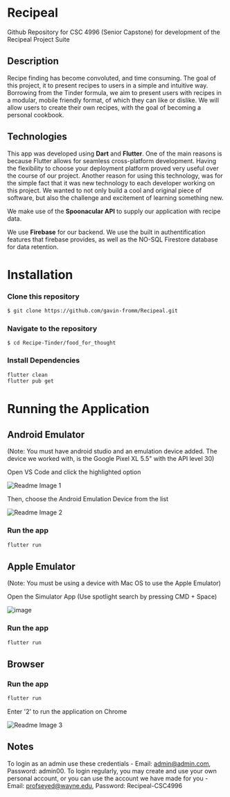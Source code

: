 # Recipeal
Github Repository for CSC 4996 (Senior Capstone) for development of the Recipeal Project Suite

## Description

Recipe finding has become convoluted, and time consuming. The goal of this project, it to present recipes to users in a simple and intuitive way. Borrowing from the Tinder formula, we aim to present users with recipes in a modular, mobile friendly format, of which they can like or dislike. We will allow users to create their own recipes, with the goal of becoming a personal cookbook.

## Technologies

This app was developed using **Dart** and **Flutter**. One of the main reasons is because Flutter allows for seamless cross-platform development. Having the flexibility to choose your deployment platform    proved very useful over the course of our project. Another reason for using this technology, was for the simple fact that it was new technology to each developer working on this project. We wanted to not only build a cool and original piece of software, but also the challenge and excitement of learning something new.

We make use of the **Spoonacular API** to supply our application with recipe data.

We use **Firebase** for our backend. We use the built in authentification features that firebase provides, as well as the NO-SQL Firestore database for data retention.

# Installation

### Clone this repository
```bash
$ git clone https://github.com/gavin-fromm/Recipeal.git
```
### Navigate to the repository
```
$ cd Recipe-Tinder/food_for_thought
```
### Install Dependencies
```bash
flutter clean
flutter pub get
```

# Running the Application

## Android Emulator 
(Note: You must have android studio and an emulation device added. The device we worked with, is the Google Pixel XL 5.5" with the API level 30)

Open VS Code and click the highlighted option

![Readme Image 1](https://user-images.githubusercontent.com/109327531/231516021-e73ee33d-79f6-41e2-930b-29d0eafa919f.png)

Then, choose the Android Emulation Device from the list

![Readme Image 2](https://user-images.githubusercontent.com/109327531/231515839-28efdc45-c216-478c-a15d-10e80a292a2f.png)

### Run the app
```bash
flutter run
```


## Apple Emulator
(Note: You must be using a device with Mac OS to use the Apple Emulator)

Open the Simulator App (Use spotlight search by pressing CMD + Space)

![image](https://user-images.githubusercontent.com/109327531/231543617-d1378f32-f43b-48bd-a889-1a18078858b0.png)

### Run the app
```bash
flutter run
```

## Browser
### Run the app
```bash
flutter run
```

Enter '2' to run the application on Chrome

![Readme Image 3](https://user-images.githubusercontent.com/109327531/231539434-6437bd7b-4441-4c53-9e22-2ae28fba5741.png)


## Notes
To login as an admin use these credentials - Email: admin@admin.com, Password: admin00. To login regularly, you may create and use your own personal account, or you can use the account we have made for you - Email: profseyed@wayne.edu, Password: Recipeal-CSC4996
